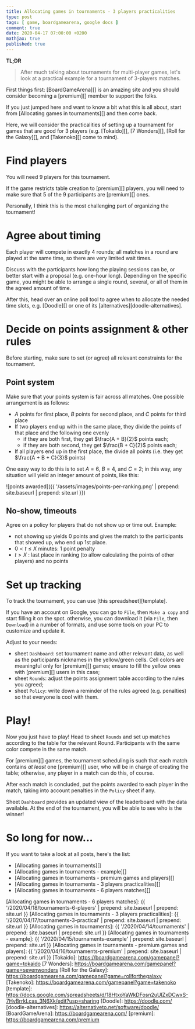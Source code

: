 ```yaml
---
title: Allocating games in tournaments - 3 players practicalities
type: post
tags: [ game, boardgamearena, google docs ]
comment: true
date: 2020-04-17 07:00:00 +0200
mathjax: true
published: true
---
```


**TL;DR**

> After much talking about tournaments for multi-player games, let's
> look at a practical example for a tournament of 3-players matches.

First things first: [BoardGameArena][] is an amazing site and you should
consider becoming a [premium][] member to support the folks.

If you just jumped here and want to know a bit what this is all about,
start from [Allocating games in tournaments][] and then come back.

Here, we will consider the practicalities of setting up a tournament for
games that are good for 3 players (e.g. [Tokaido][], [7 Wonders][],
[Roll for the Galaxy][], and [Takenoko][] come to mind).

# Find players

You will need 9 players for this tournament.

If the game restricts table creation to [premium][] players, you will
need to make sure that 5 of the 9 participants are [premium][] ones. 

Personally, I think this is the most challenging part of organizing the
tournament!


# Agree about timing

Each player will compete in exactly 4 rounds; all matches in a round are
played at the same time, so there are very limited wait times.

Discuss with the participants how long the playing sessions can be, or
better start with a proposal (e.g. one-hour long). Depending on the
specific game, you might be able to arrange a single round, several, or
all of them in the agreed amount of time.

After this, head over an online poll tool to agree when to allocate the
needed time slots, e.g. [Doodle][] or one of its
[alternatives][doodle-alternatives].


# Decide on points assignment & other rules

Before starting, make sure to set (or agree) all relevant constraints
for the tournament.

## Point system

Make sure that your points system is fair across all matches. One
possible arrangement is as follows:

- $A$ points for first place, $B$ points for second place, and $C$
  points for third place
- If two players end up with in the same place, they divide the points
  of that place and the following one evenly
  - if they are both first, they get $\frac{A + B}{2}$ points each;
  - if they are both second, they get $\frac{B + C}{2}$ points each;
- If all players end up in the first place, the divide all points (i.e.
  they get $\frac{A + B + C}{3}$ points)

One easy way to do this is to set $A = 6$, $B = 4$, and $C = 2$; in this
way, any situation will yield an integer amount of points, like this:

![points awarded]({{ '/assets/images/points-per-ranking.png' | prepend: site.baseurl | prepend: site.url }})

## No-show, timeouts

Agree on a policy for players that do not show up or time out. Example:

- not showing up yields 0 points and gives the match to the participants
  that showed up, who end up 1st place.
- $0 < t \leq X$ minutes: 1 point penalty
- $t > X$ : last place in ranking (to allow calculating the points of
  other players) and no points


# Set up tracking

To track the tournament, you can use [this spreadsheet][template].

If you have an account on Google, you can go to `File`, then `Make a
copy` and start filling it on the spot. otherwise, you can download it
(via `File`, then `Download`) in a number of formats, and use some tools
on your PC to customize and update it.

Adjust to your needs:

- sheet `Dashboard`: set tournament name and other relevant data, as
  well as the participants nicknames in the yellow/green cells. Cell
  colors are meaningful only for [premium][] games; ensure to fill the
  yellow ones with [premium][] users in this case;
- sheet `Rounds`: adjust the points assignment table according to the
  rules you agreed;
- sheet `Policy`: write down a reminder of the rules agreed (e.g.
  penalties) so that everyone is cool with them.

# Play!

Now you just have to play! Head to sheet `Rounds` and set up matches
according to the table for the relevant Round. Participants with the
same color compete in the same match.

For [premium][] games, the tournament scheduling is such that each match
contains *at least* one [premium][] user, who will be in charge of
creating the table; otherwise, any player in a match can do this, of
course.

After each match is concluded, put the points awarded to each player in
the match, taking into account penalties in the `Policy` sheet if any.

Sheet `Dashboard` provides an updated view of the leaderboard with the
data available. At the end of the tournament, you will be able to see
who is the winner!

# So long for now...

If you want to take a look at all posts, here's the list:

- [Allocating games in tournaments][]
- [Allocating games in tournaments - example][]
- [Allocating games in tournaments - premium games and players][]
- [Allocating games in tournaments - 3 players practicalities][]
- [Allocating games in tournaments - 6 players matches][]

[Allocating games in tournaments - 6 players matches]: {{ '/2020/04/18/tournaments-6-players' | prepend: site.baseurl | prepend: site.url }}
[Allocating games in tournaments - 3 players practicalities]: {{ '/2020/04/17/tournaments-3-practical' | prepend: site.baseurl | prepend: site.url }}
[Allocating games in tournaments]: {{ '/2020/04/14/tournaments' | prepend: site.baseurl | prepend: site.url }}
[Allocating games in tournaments - example]: {{ '/2020/04/15/tournaments-example' | prepend: site.baseurl | prepend: site.url }}
[Allocating games in tournaments - premium games and players]: {{ '/2020/04/16/tournaments-premium' | prepend: site.baseurl | prepend: site.url }}
[Tokaido]: https://boardgamearena.com/gamepanel?game=tokaido
[7 Wonders]: https://boardgamearena.com/gamepanel?game=sevenwonders
[Roll for the Galaxy]: https://boardgamearena.com/gamepanel?game=rollforthegalaxy
[Takenoko]: https://boardgamearena.com/gamepanel?game=takenoko
[template]: https://docs.google.com/spreadsheets/d/18HtxoYaWkDFosn2uUlZxDCwxS-7HvBrrkLcas_3N6Xk/edit?usp=sharing
[Doodle]: https://doodle.com/
[doodle-alternatives]: https://alternativeto.net/software/doodle/
[BoardGameArena]: https://boardgamearena.com/
[premium]: https://boardgamearena.com/premium
